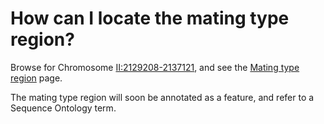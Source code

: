 # How can I locate the mating type region?
<!-- pombase_categories: Genome browser,Finding data -->

Browse for Chromosome
[II:2129208-2137121](https://www.pombase.org/jbrowse/?loc=II%3A2129210..2137123&tracks=DNA%2CPomBase%20forward%20strand%20features%2CPomBase%20reverse%20strand%20features&highlight=),
and see the [Mating type region](/status/mating-type-region) page.

The mating type region will soon be annotated as a feature, and refer to
a Sequence Ontology term.

